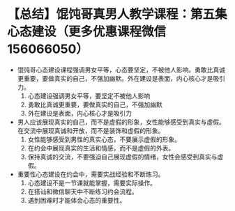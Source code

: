 # 【总结】馄饨哥真男人教学课程：第五集心态建设（更多优惠课程微信156066050）

-   馄饨哥心态建设课程强调男女平等，心态要坚定，不被他人影响。勇敢比真诚更重要，要做真实的自己，不强加幽默。外在建设是表面，内心核心才是吸引力。
    1.  心态建设强调男女平等，要坚定不被他人影响
    2.  勇敢比真诚更重要，要做真实的自己，不强加幽默
    3.  外在建设是表面，内心核心才是吸引力
-   男人应该展现真实的自己，而不是虚假的形象，女性能够感受到真实与虚假。在交流中展现真诚和开放，而不是装饰和虚假的形象。
    1.  女性能够感受到男性的真实心态，不要展示虚假的形象。
    2.  在约会中展现真实的生活和情感，而不是虚假的外表。
    3.  保持真诚的交流，不要强迫自己展现虚假的情绪，女性会感受到真实与虚假。
-   重要性心态建设在约会中，需要实战经验和不断练习。
    1.  心态建设不是一节课就能掌握，需要实际操作。
    2.  在搭讪和微信聊天中不断练习约会流程。
    3.  遇到困难时才能体会心态的重要性。